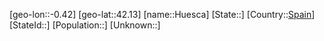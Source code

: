 ﻿---
location: [42.13,-0.42]
type: City
tags:
- geo/City


SpocWebEntityId: 31051
isDeleted: false
confidential: public

---
[geo-lon::-0.42]
[geo-lat::42.13]
[name::Huesca]
[State::]
[Country::[Spain](geo/Continent/Europe/Spain.md)]
[StateId::]
[Population::]
[Unknown::]


